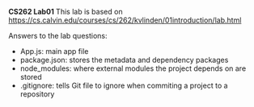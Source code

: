 **CS262 Lab01**
This lab is based on https://cs.calvin.edu/courses/cs/262/kvlinden/01introduction/lab.html

Answers to the lab questions:
* App.js: main app file
* package.json: stores the metadata and dependency packages
* node_modules: where external modules the project depends on are stored
* .gitignore: tells Git file to ignore when commiting a project to a repository

